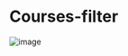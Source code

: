 # Courses-filter
![image](https://user-images.githubusercontent.com/65554343/170456731-9c7d976e-cdc2-45b4-a1aa-cc0bf11cdfcc.png)
